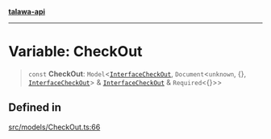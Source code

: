 [**talawa-api**](../../../README.md)

***

# Variable: CheckOut

> `const` **CheckOut**: `Model`\<[`InterfaceCheckOut`](../interfaces/InterfaceCheckOut.md), `Document`\<`unknown`, \{\}, [`InterfaceCheckOut`](../interfaces/InterfaceCheckOut.md)\> & [`InterfaceCheckOut`](../interfaces/InterfaceCheckOut.md) & `Required`\<\{\}\>\>

## Defined in

[src/models/CheckOut.ts:66](https://github.com/Suyash878/talawa-api/blob/095e6964ce2a06c1c30d1acf81b6162203f1db91/src/models/CheckOut.ts#L66)
